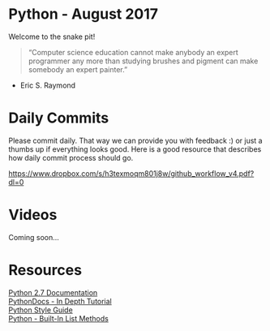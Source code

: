 Python - August 2017
====================

Welcome to the snake pit! 

> “Computer science education cannot make anybody an expert programmer any more than studying brushes and pigment can make somebody an expert painter.”
- Eric S. Raymond

# Daily Commits

Please commit daily. That way we can provide you with feedback :) or just a thumbs up if everything looks good. Here is a good resource that describes how daily commit process should go.

https://www.dropbox.com/s/h3texmoqm801j8w/github_workflow_v4.pdf?dl=0

# Videos

Coming soon...

# Resources

[Python 2.7 Documentation](https://docs.python.org/2/library/index.html "Python 2.7 Documentation") <br>
[PythonDocs - In Depth Tutorial](https://docs.python.org/2/tutorial/index.html "PythonDocs - In Depth Tutorial") <br>
[Python Style Guide](https://www.python.org/dev/peps/pep-0008/#code-lay-out "Python Style Guide") <br>
[Python - Built-In List Methods](https://infohost.nmt.edu/tcc/help/pubs/python/web/list-methods.html "Python - Built-In List Methods") <br>









